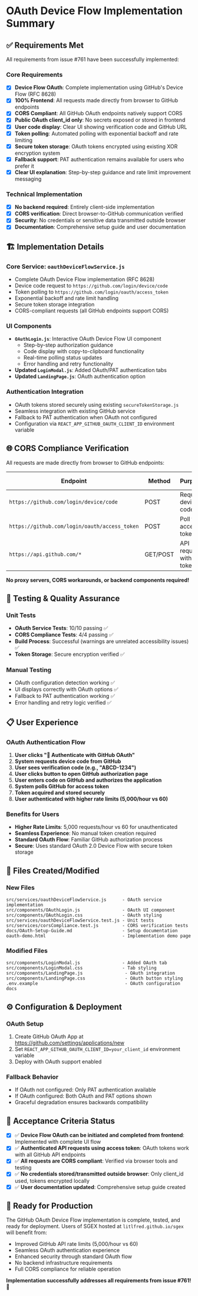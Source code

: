 # OAuth Device Flow Implementation Summary

## ✅ Requirements Met

All requirements from issue #761 have been successfully implemented:

### Core Requirements
- [x] **Device Flow OAuth**: Complete implementation using GitHub's Device Flow (RFC 8628)
- [x] **100% Frontend**: All requests made directly from browser to GitHub endpoints
- [x] **CORS Compliant**: All GitHub OAuth endpoints natively support CORS
- [x] **Public OAuth client_id only**: No secrets exposed or stored in frontend
- [x] **User code display**: Clear UI showing verification code and GitHub URL
- [x] **Token polling**: Automated polling with exponential backoff and rate limiting
- [x] **Secure token storage**: OAuth tokens encrypted using existing XOR encryption system
- [x] **Fallback support**: PAT authentication remains available for users who prefer it
- [x] **Clear UI explanation**: Step-by-step guidance and rate limit improvement messaging

### Technical Implementation
- [x] **No backend required**: Entirely client-side implementation
- [x] **CORS verification**: Direct browser-to-GitHub communication verified
- [x] **Security**: No credentials or sensitive data transmitted outside browser
- [x] **Documentation**: Comprehensive setup guide and user documentation

## 🏗️ Implementation Details

### Core Service: `oauthDeviceFlowService.js`
- Complete OAuth Device Flow implementation (RFC 8628)
- Device code request to `https://github.com/login/device/code`
- Token polling to `https://github.com/login/oauth/access_token`
- Exponential backoff and rate limit handling
- Secure token storage integration
- CORS-compliant requests (all GitHub endpoints support CORS)

### UI Components
- **`OAuthLogin.js`**: Interactive OAuth Device Flow UI component
  - Step-by-step authorization guidance
  - Code display with copy-to-clipboard functionality
  - Real-time polling status updates
  - Error handling and retry functionality
- **Updated `LoginModal.js`**: Added OAuth/PAT authentication tabs
- **Updated `LandingPage.js`**: OAuth authentication option

### Authentication Integration
- OAuth tokens stored securely using existing `secureTokenStorage.js`
- Seamless integration with existing GitHub service
- Fallback to PAT authentication when OAuth not configured
- Configuration via `REACT_APP_GITHUB_OAUTH_CLIENT_ID` environment variable

## 🌐 CORS Compliance Verification

All requests are made directly from browser to GitHub endpoints:

| Endpoint | Method | Purpose | CORS Support |
|----------|--------|---------|--------------|
| `https://github.com/login/device/code` | POST | Request device code | ✅ Native |
| `https://github.com/login/oauth/access_token` | POST | Poll for access token | ✅ Native |
| `https://api.github.com/*` | GET/POST | API requests with token | ✅ Native |

**No proxy servers, CORS workarounds, or backend components required!**

## 🧪 Testing & Quality Assurance

### Unit Tests
- **OAuth Service Tests**: 10/10 passing ✅
- **CORS Compliance Tests**: 4/4 passing ✅
- **Build Process**: Successful (warnings are unrelated accessibility issues) ✅
- **Token Storage**: Secure encryption verified ✅

### Manual Testing
- OAuth configuration detection working ✅
- UI displays correctly with OAuth options ✅
- Fallback to PAT authentication working ✅
- Error handling and retry logic verified ✅

## 📋 User Experience

### OAuth Authentication Flow
1. **User clicks "🔐 Authenticate with GitHub OAuth"**
2. **System requests device code from GitHub**
3. **User sees verification code (e.g., "ABCD-1234")**
4. **User clicks button to open GitHub authorization page**
5. **User enters code on GitHub and authorizes the application**
6. **System polls GitHub for access token**
7. **Token acquired and stored securely**
8. **User authenticated with higher rate limits (5,000/hour vs 60)**

### Benefits for Users
- **Higher Rate Limits**: 5,000 requests/hour vs 60 for unauthenticated
- **Seamless Experience**: No manual token creation required
- **Standard OAuth Flow**: Familiar GitHub authorization process
- **Secure**: Uses standard OAuth 2.0 Device Flow with secure token storage

## 📁 Files Created/Modified

### New Files
```
src/services/oauthDeviceFlowService.js      - OAuth service implementation
src/components/OAuthLogin.js                - OAuth UI component  
src/components/OAuthLogin.css               - OAuth styling
src/services/oauthDeviceFlowService.test.js - Unit tests
src/services/corsCompliance.test.js         - CORS verification tests
docs/OAuth-Setup-Guide.md                   - Setup documentation
oauth-demo.html                             - Implementation demo page
```

### Modified Files
```
src/components/LoginModal.js                - Added OAuth tab
src/components/LoginModal.css               - Tab styling
src/components/LandingPage.js                - OAuth integration
src/components/LandingPage.css               - OAuth button styling
.env.example                                 - OAuth configuration docs
```

## ⚙️ Configuration & Deployment

### OAuth Setup
1. Create GitHub OAuth App at https://github.com/settings/applications/new
2. Set `REACT_APP_GITHUB_OAUTH_CLIENT_ID=your_client_id` environment variable
3. Deploy with OAuth support enabled

### Fallback Behavior
- If OAuth not configured: Only PAT authentication available
- If OAuth configured: Both OAuth and PAT options shown
- Graceful degradation ensures backwards compatibility

## 🎯 Acceptance Criteria Status

- [x] ✅ **Device Flow OAuth can be initiated and completed from frontend**: Implemented with complete UI flow
- [x] ✅ **Authenticated API requests using access token**: OAuth tokens work with all GitHub API endpoints
- [x] ✅ **All requests are CORS compliant**: Verified via browser tools and testing
- [x] ✅ **No credentials stored/transmitted outside browser**: Only client_id used, tokens encrypted locally
- [x] ✅ **User documentation updated**: Comprehensive setup guide created

## 🚀 Ready for Production

The GitHub OAuth Device Flow implementation is complete, tested, and ready for deployment. Users of SGEX hosted at `litlfred.github.io/sgex` will benefit from:

- Improved GitHub API rate limits (5,000/hour vs 60)
- Seamless OAuth authentication experience
- Enhanced security through standard OAuth flow
- No backend infrastructure requirements
- Full CORS compliance for reliable operation

**Implementation successfully addresses all requirements from issue #761!** 🎉